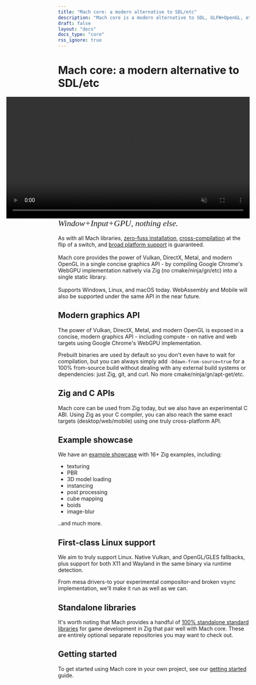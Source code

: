 ```yaml
---
title: "Mach core: a modern alternative to SDL/etc"
description: "Mach core is a modern alternative to SDL, GLFW+OpenGL, etc. It is truly cross-platform, featuring desktop, web (soon), and mobile (future) support all under the same Zig & C API. With it you get a window+input+GPU, nothing else. Zero-fuss installation, cross-compilation at the flip of a switch, powered by Google's WebGPU implementation."
draft: false
layout: "docs"
docs_type: "core"
rss_ignore: true
---
```


# Mach core: a modern alternative to SDL/etc

<p>
    <video autoplay loop muted style="height: 20rem; float: right; padding-left: 1rem;">
        <source src="https://user-images.githubusercontent.com/3173176/210314999-b092b6f2-34ae-45aa-b6e9-c553a034835d.webm" type="video/webm">
    </video>
    <span style="font-family: Orbitron; font-size: 22px;"><em>Window+Input+GPU, nothing else.</em></span>
    <br/>
    <br/>
    As with all Mach libraries, <a href="../about/goals#zero-fuss-installation">zero-fuss installation</a>, <a href="../about/goals#seamless-cross-compilation">cross-compilation</a> at the flip of a switch, and <a href="../about/goals#platform-support">broad platform support</a> is guaranteed.
    </br>
    </br>
    Mach core provides the power of Vulkan, DirectX, Metal, and modern OpenGL in a single concise graphics API - by compiling Google Chrome's WebGPU implementation natively via Zig (no cmake/ninja/gn/etc) into a single static library.
    <br/>
    <br/>
    Supports Windows, Linux, and macOS today. WebAssembly and Mobile will also be supported under the same API in the near future.
</p>


## Modern graphics API

The power of Vulkan, DirectX, Metal, and modern OpenGL is exposed in a concise, modern graphics API - including compute - on native and web targets using Google Chrome's WebGPU implementation.

Prebuilt binaries are used by default so you don't even have to wait for compilation, but you can always simply add `-Ddawn-from-source=true` for a 100% from-source build without dealing with any external build systems or dependencies: just Zig, git, and curl. No more cmake/ninja/gn/apt-get/etc.

## Zig and C APIs

Mach core can be used from Zig today, but we also have an experimental C ABI. Using Zig as your C compiler, you can also reach the same exact targets (desktop/web/mobile) using one truly cross-platform API.

## Example showcase

We have an [example showcase](examples) with 16+ Zig examples, including:

* texturing
* PBR
* 3D model loading
* instancing
* post processing
* cube mapping
* boids
* image-blur

..and much more.

## First-class Linux support

We aim to truly support Linux. Native Vulkan, and OpenGL/GLES fallbacks, plus support for both X11 and Wayland in the same binary via runtime detection.

From mesa drivers-to your experimental compositor-and broken vsync implementation, we'll make it run as well as we can.

## Standalone libraries

It's worth noting that Mach provides a handful of [100% standalone standard libraries](../libs) for game development in Zig that pair well with Mach core. These are entirely optional separate repositories you may want to check out.

## Getting started

To get started using Mach core in your own project, see our [getting started](getting-started) guide.
